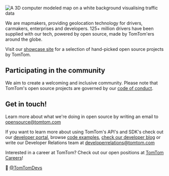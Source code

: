 ![A 3D computer modeled map on a white background visualising traffic data ](https://raw.githubusercontent.com/tomtom-international/.github/main/profile/tomtom-banner.jpg)

We are mapmakers, providing geolocation technology for drivers, carmakers, enterprises and developers. 125+ million drivers have been supplied with our tech, powered by open source, made by TomTom'ers around the globe.

Visit our [showcase site](https://opensource.tomtom.com) for a selection of hand-picked open source projects by TomTom.

## Participating in the community

We aim to create a welcoming and inclusive community. Please note that TomTom's open source projects are governed by our [code of conduct](https://github.com/tomtom-international/.github/blob/main/code-of-conduct.md).

## Get in touch!

Learn more about what we're doing in open source by writing an email to [opensource@tomtom.com](mailto:opensource@tomtom.com)

If you want to learn more about using TomTom's API's and SDK's check out our [developer portal](https://developer.tomtom.com/), browse [code examples](https://github.com/orgs/tomtom-international/teams/developer-relations/repositories), [check our developer blog](https://developer.tomtom.com/blog) or write our Developer Relations team at [developerrelations@tomtom.com](mailto:developerrelations@tomtom.com)

Interested in a career at TomTom? Check out our open positions at [TomTom Careers](https://www.tomtom.com/careers/)!

👋 [@TomTomDevs](https://twitter.com/TomTomDevs)
